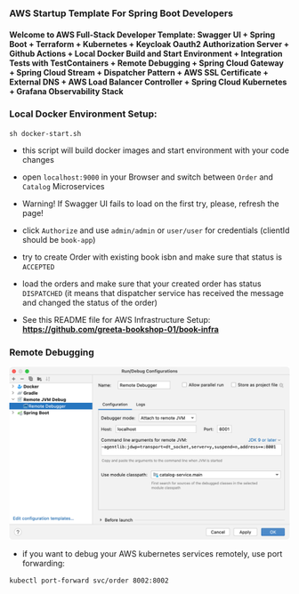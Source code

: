 ### AWS Startup Template For Spring Boot Developers
#### Welcome to AWS Full-Stack Developer Template: Swagger UI + Spring Boot + Terraform + Kubernetes + Keycloak Oauth2 Authorization Server + Github Actions + Local Docker Build and Start Environment + Integration Tests with TestContainers + Remote Debugging + Spring Cloud Gateway + Spring Cloud Stream + Dispatcher Pattern + AWS SSL Certificate + External DNS + AWS Load Balancer Controller + Spring Cloud Kubernetes + Grafana Observability Stack

### Local Docker Environment Setup:

```
sh docker-start.sh
```

- this script will build docker images and start environment with your code changes

- open `localhost:9000` in your Browser and switch between `Order` and `Catalog` Microservices

- Warning! If Swagger UI fails to load on the first try, please, refresh the page!

- click `Authorize` and use `admin/admin` or `user/user` for credentials (clientId should be `book-app`)

- try to create Order with existing book isbn and make sure that status is `ACCEPTED`

- load the orders and make sure that your created order has status `DISPATCHED` (it means that dispatcher service has received the message and changed the status of the order)

- See this README file for AWS Infrastructure Setup: **https://github.com/greeta-bookshop-01/book-infra**


### Remote Debugging

![Configuration to debug a containerized Java application from IntelliJ IDEA](documentation/06-14.png)

- if you want to debug your AWS kubernetes services remotely, use port forwarding:

```
kubectl port-forward svc/order 8002:8002
```
